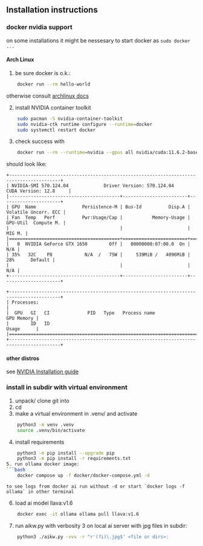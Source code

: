 ## Installation instructions

### docker nvidia support

on some installations it might be nessesary to start docker as `sudo docker ...`

#### Arch Linux

1. be sure docker is o.k.:
```bash
    docker run --rm hello-world
```

otherwise consult [archlinux docs](https://wiki.archlinux.org/title/Docker)

2. install NVIDIA container toolkit
```bash
    sudo pacman -S nvidia-container-toolkit
    sudo nvidia-ctk runtime configure --runtime=docker
    sudo systemctl restart docker
```

3. check success with
```bash
    docker run --rm --runtime=nvidia --gpus all nvidia/cuda:11.6.2-base-ubuntu20.04 nvidia-smi
```

should look like:
```text
+-----------------------------------------------------------------------------------------+
| NVIDIA-SMI 570.124.04             Driver Version: 570.124.04     CUDA Version: 12.8     |
|-----------------------------------------+------------------------+----------------------+
| GPU  Name                 Persistence-M | Bus-Id          Disp.A | Volatile Uncorr. ECC |
| Fan  Temp   Perf          Pwr:Usage/Cap |           Memory-Usage | GPU-Util  Compute M. |
|                                         |                        |               MIG M. |
|=========================================+========================+======================|
|   0  NVIDIA GeForce GTX 1650        Off |   00000000:07:00.0  On |                  N/A |
| 35%   32C    P8            N/A  /   75W |     539MiB /   4096MiB |     28%      Default |
|                                         |                        |                  N/A |
+-----------------------------------------+------------------------+----------------------+
                                                                                         
+-----------------------------------------------------------------------------------------+
| Processes:                                                                              |
|  GPU   GI   CI              PID   Type   Process name                        GPU Memory |
|        ID   ID                                                               Usage      |
|=========================================================================================|
+-----------------------------------------------------------------------------------------+
```
#### other distros

see [NVIDIA Installation guide](https://docs.nvidia.com/datacenter/cloud-native/container-toolkit/latest/install-guide.html)

### install in subdir with virtual environment

1. unpack/ clone git into <subdir>
2. cd <subdir>
3. make a virtual environment in .venv/ and activate
```bash
    python3 -m venv .venv
    source .venv/bin/activate
```
4. install requirements
```bash
    python3 -m pip install --upgrade pip
    python3 -m pip install -r requirements.txt
5. run ollama docker image:
```bash
    docker compose up -f docker/docker-compose.yml -d
```
    to see logs from docker ai run without -d or start `docker logs -f ollama` in other terminal
6. load ai model llava:v1.6
```bash
    docker exec -it ollama ollama pull llava:v1.6
```
7. run aikw.py with verbosity 3 on local ai server with jpg files in subdir:
```bash
    python3 ./aikw.py -vvv -r "r'(?i)\.jpg$' <file or dirs>:
```
